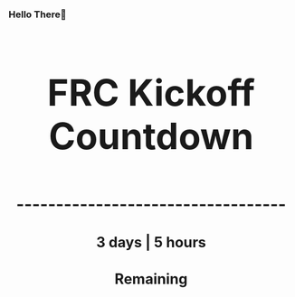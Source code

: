 ### Hello There👋

<!---START-TIMER--->
<h3 align='center' style='font-size: 64px;'>FRC Kickoff Countdown</h3>
<h3 align='center' style='font-size: 30px;'>----------------------------------</h3>
<h3 align='center' style='font-size: 25px;'>3 days | 5 hours</h3>
<h3 align='center' style='font-size: 25px;'>Remaining</h3>
<!---END-TIMER--->
